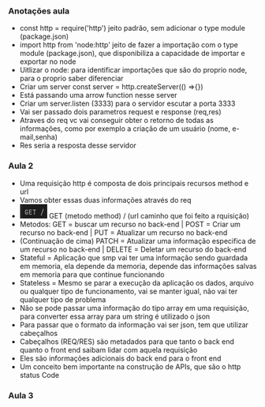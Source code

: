 ###  Anotações aula
* const http = require('http') jeito padrão, sem adicionar o type module (package.json)
* import http from 'node:http' jeito de fazer a importação com o type module (package.json), que disponibiliza a capacidade de importar e exportar no node
* Uitlizar o node: para identificar importações que são do proprio node, para o proprio saber diferenciar
* Criar um server const server = http.createServer(() =>{})
* Está passando uma arrow function nesse server
* Criar um server.listen (3333) para o servidor escutar a porta 3333
* Vai ser passado dois parametros request e response (req,res)
* Atraves do req vc vai conseguir obter o retorno de todas as informações, como por exemplo a criação de um usuário (nome, e-mail,senha)
* Res seria a resposta desse servidor

### Aula 2
* Uma requisição http é composta de dois principais recursos method e url
* Vamos obter essas duas informações através do req
* ![img.png](img.png) GET (metodo method) / (url caminho que foi feito a rquisição)
* Metodos: GET = buscar um recurso no back-end | POST = Criar um recurso no back-end | PUT = Atualizar um recurso no back-end
* (Continuação de cima) PATCH = Atualizar uma informação especifica de um recurso no back-end | DELETE = Deletar um recurso do back-end
* Stateful = Aplicação que smp vai ter uma informação sendo guardada em memoria, ela depende da memoria, depende das informações salvas em memoria para que continue funcionando
* Stateless = Mesmo se parar a execução da aplicação os dados, arquivo ou qualquer tipo de funcionamento, vai se manter igual, não vai ter qualquer tipo de problema
* Não se pode passar uma informação do tipo array em uma requisição, para converter essa array para um string é utilizado o json
* Para passar que o formato da informação vai ser json, tem que utilizar cabeçalhos
* Cabeçalhos (REQ/RES) são metadados para que tanto o back end quanto o front end saibam lidar com aquela requisição
* Eles são informações adicionais do back end para o front end
* Um conceito bem importante na construção de APIs, que são o http status Code

### Aula 3
